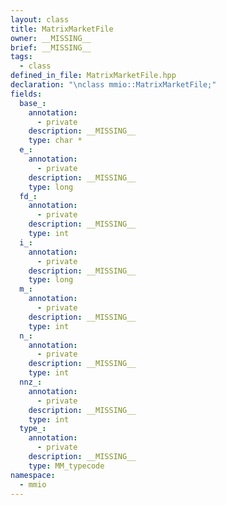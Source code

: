 ```yaml
---
layout: class
title: MatrixMarketFile
owner: __MISSING__
brief: __MISSING__
tags:
  - class
defined_in_file: MatrixMarketFile.hpp
declaration: "\nclass mmio::MatrixMarketFile;"
fields:
  base_:
    annotation:
      - private
    description: __MISSING__
    type: char *
  e_:
    annotation:
      - private
    description: __MISSING__
    type: long
  fd_:
    annotation:
      - private
    description: __MISSING__
    type: int
  i_:
    annotation:
      - private
    description: __MISSING__
    type: long
  m_:
    annotation:
      - private
    description: __MISSING__
    type: int
  n_:
    annotation:
      - private
    description: __MISSING__
    type: int
  nnz_:
    annotation:
      - private
    description: __MISSING__
    type: int
  type_:
    annotation:
      - private
    description: __MISSING__
    type: MM_typecode
namespace:
  - mmio
---
```

